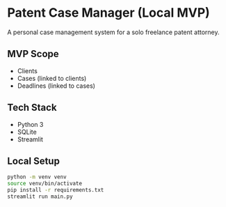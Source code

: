 # Patent Case Manager (Local MVP)

A personal case management system for a solo freelance patent attorney.

## MVP Scope
- Clients
- Cases (linked to clients)
- Deadlines (linked to cases)

## Tech Stack
- Python 3
- SQLite
- Streamlit

## Local Setup
```bash
python -m venv venv
source venv/bin/activate
pip install -r requirements.txt
streamlit run main.py